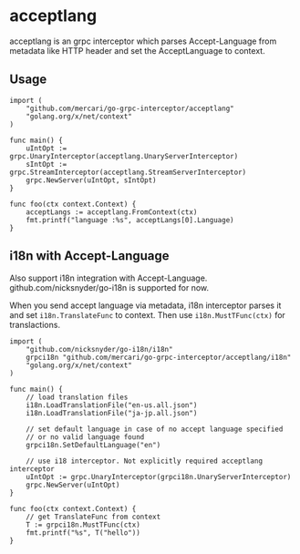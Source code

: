 # acceptlang

acceptlang is an grpc interceptor which parses Accept-Language from metadata like HTTP header and set the AcceptLanguage to context.


## Usage

```golang
import (
	"github.com/mercari/go-grpc-interceptor/acceptlang"
	"golang.org/x/net/context"
)

func main() {
	uIntOpt := grpc.UnaryInterceptor(acceptlang.UnaryServerInterceptor)
	sIntOpt := grpc.StreamInterceptor(acceptlang.StreamServerInterceptor)
	grpc.NewServer(uIntOpt, sIntOpt)
}

func foo(ctx context.Context) {
	acceptLangs := acceptlang.FromContext(ctx)
	fmt.printf("language :%s", acceptLangs[0].Language)
}
```

## i18n with Accept-Language

Also support i18n integration with Accept-Language. github.com/nicksnyder/go-i18n is supported for now.

When you send accept language via metadata, i18n interceptor parses it and set `i18n.TranslateFunc` to context. Then use `i18n.MustTFunc(ctx)` for translactions.

```golang
import (
	"github.com/nicksnyder/go-i18n/i18n"
	grpci18n "github.com/mercari/go-grpc-interceptor/acceptlang/i18n"
	"golang.org/x/net/context"
)

func main() {
	// load translation files
	i18n.LoadTranslationFile("en-us.all.json")
	i18n.LoadTranslationFile("ja-jp.all.json")

	// set default language in case of no accept language specified
	// or no valid language found
	grpci18n.SetDefaultLanguage("en")

	// use i18 interceptor. Not explicitly required acceptlang interceptor
	uIntOpt := grpc.UnaryInterceptor(grpci18n.UnaryServerInterceptor)
	grpc.NewServer(uIntOpt)
}

func foo(ctx context.Context) {
	// get TranslateFunc from context
	T := grpci18n.MustTFunc(ctx)
	fmt.printf("%s", T("hello"))
}
```

